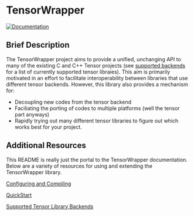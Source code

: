 TensorWrapper
=============

[![Documentation](https://codedocs.xyz/ryanmrichard/TensorWrapper.svg)](https://codedocs.xyz/ryanmrichard/TensorWrapper/)

Brief Description
-----------------

The TensorWrapper project aims to provide a unified, unchanging API to many
of the existing C and C++ Tensor projects (see [supported backends]
for a list of currently supported tensor libraies).  This aim is primarily
motivated in an effort to facilitate interoperability between libraries that use
different tensor backends.  However, this library also provides a mechanism for:

- Decoupling new codes from the tensor backend
- Faciliating the porting of codes to multiple platforms (well the tensor part
  anyways)
- Rapidly trying out many different tensor libraries to figure out which works
  best for your project.


Additional Resources
--------------------

This README is really just the portal to the TensorWrapper documentation.  Below
are a variety of resources for using and extending the TensorWrapper library.

[Configuring and Compiling](/dox/Building.md)

[QuickStart](dox/QuickStart.md)

[Supported Tensor Library Backends](/dox/SupportedBackends.md)

<!-- Links -->
[supported backends]: /dox/SupportedBackends.md
